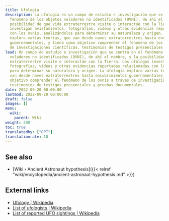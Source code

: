 ```yaml
---
title: Ufología
description: La ufología es un campo de estudio e investigación que se centra en el
  fenómeno de los objetos voladores no identificados (OVNI), de ahí el nombre, y la
  posibilidad de que vida extraterrestre visite o interactúe con la Tierra. Los ufólogos
  investigan avistamientos, fotografías, videos y otras evidencias reportadas relacionadas
  con los ovnis, analizándolos para determinar su naturaleza y origen. La ufología
  explora varias teorías, que van desde naves extraterrestres hasta encubrimientos
  gubernamentales, y tiene como objetivo comprender el fenómeno de los ovnis a través
  de investigaciones científicas, testimonios de testigos presenciales y pruebas documentales.
lead: Un campo de estudio e investigación que se centra en el fenómeno de los objetos
  voladores no identificados (OVNI), de ahí el nombre, y la posibilidad de que vida
  extraterrestre visite o interactúe con la Tierra. Los ufólogos investigan avistamientos,
  fotografías, videos y otras evidencias reportadas relacionadas con los ovnis, analizándolos
  para determinar su naturaleza y origen. La ufología explora varias teorías, que
  van desde naves extraterrestres hasta encubrimientos gubernamentales, y tiene como
  objetivo comprender el fenómeno de los ovnis a través de investigaciones científicas,
  testimonios de testigos presenciales y pruebas documentales.
date: 2022-09-20 00:00:00
lastmod: 2022-09-20 00:00:00
draft: false
images: []
menu:
  wiki:
    parent: Wiki
weight: 200
toc: true
translatedby: ["GPT"]
translationrate: 10
---
```


## See also

- [Wiki › Ancient Astronaut hypothesis]({{< relref "wiki/encyclopedia/ancient-astronaut-hypothesis.md" >}})

## External links

- [Ufology | Wikipedia](https://en.wikipedia.org/wiki/Ufology)
- [List of ufologists | Wikipedia](https://en.wikipedia.org/wiki/List_of_ufologists)
- [List of reported UFO sightings | Wikipedia](https://en.wikipedia.org/wiki/List_of_reported_UFO_sightings)
